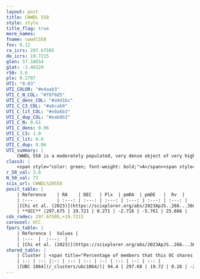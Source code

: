 ```yaml
---
layout: post
title: CWWDL 558
style: style
title_flag: true
more_names: 
fname: cwwdl558
fov: 0.12
ra_icrs: 297.67505
de_icrs: 19.7215
glon: 57.18654
glat: -3.46329
r50: 3.6
plx: 0.2707
UTI: "0.03"
UTI_COLOR: "#e4aab3"
UTI_C_N_COL: "#f0f8d5"
UTI_C_dens_COL: "#a9d1bc"
UTI_C_C3_COL: "#a6cab9"
UTI_C_lit_COL: "#e0a6b3"
UTI_C_dup_COL: "#eab0b3"
UTI_C_N: 0.61
UTI_C_dens: 0.96
UTI_C_C3: 1.0
UTI_C_lit: 0.0
UTI_C_dup: 0.06
UTI_summary: |
    CWWDL 558 is a moderately populated, very dense object of very high C3 quality. It was recently reported in the literature.<br><br><span style="color: #99180f; font-weight: bold;">Warning: </span>This is very likely a duplicate object, which shares a large percentage of members with at least one previously reported entry.
class3: |
    <span style="color: green; font-weight: bold;">A</span><span style="color: green; font-weight: bold;">A</span>
r_50_val: 3.6
N_50_val: 72
scix_url: CWWDL%20558
posit_table: |
    | Reference    | RA    | DEC   | Plx  | pmRA  | pmDE   |  Rv  |
    | :---         | :---: | :---: | :---: | :---: | :---: | :---: |
    |[Chi et al. (2023)](https://scixplorer.org/abs/2023ApJS..266...36C) | 297.682 | 19.715 | 0.275 | -2.711 | -5.782 | 24.83 |
    | **UCC** |297.675 | 19.721 | 0.271 | -2.716 | -5.761 | 25.666 | 
cds_radec: 297.67505,+19.7215
carousel: UCC
fpars_table: |
    | Reference |  Values |
    | :---  |  :---:  |
    | [Chi et al. (2023)](https://scixplorer.org/abs/2023ApJS..266...36C) | `logAge=7.7, Z=0.44` |
shared_table: |
    | Cluster | <span title="Percentage of members that this OC shares with the ones listed">%</span>   | RA   | DEC   | Plx   | pmRA  | pmDE  | Rv | UTI |
    | :-: | :-: |:-: | :-: | :-: | :-: | :-: | :-: | :-: |
    |[UBC 1064](/_clusters/ubc1064/)| 94.4 | 297.68 | 19.72 | 0.26 | -2.72 | -5.76 | 25.67 |0.66 |
---
```

